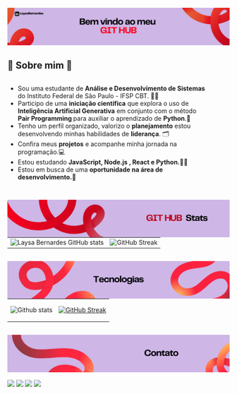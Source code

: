 ![Texto Alternativo](src/bv.png)

## 🌟 Sobre mim 🌟
<div style="display: flex; justify-content: space-between; align-items: flex-start;">
  <div style="text-align: left; margin-right: 50px;">
    <ul>
      <li>Sou uma estudante de <strong>Análise e Desenvolvimento de Sistemas</strong> do Instituto Federal de São Paulo - IFSP CBT. 👩‍🎓</li>
      <li>Participo de uma <strong>iniciação científica</strong> que explora o uso de <strong>Inteligência Artificial Generativa</strong> em conjunto com o método <strong>Pair Programming </strong> para auxiliar o aprendizado de <strong>Python</strong>.🤖</li>
      <li>Tenho um perfil organizado, valorizo o <strong>planejamento</strong> estou desenvolvendo minhas habilidades de <strong>liderança</strong>. 🗂</li>
      <li>Confira meus <strong>projetos</strong> e acompanhe minha jornada na programação.💻</li>
      <li>Estou estudando <strong> JavaScript, Node.js , React e Python.</strong>👩‍💻</li>
      <li>Estou em busca de uma <strong> oportunidade na área de desenvolvimento.💼</strong></li>
    </ul>
  </div>
</div>

##

<div>
  <img align="left" src="src/stats.png" alt="Github stats"/>
  <table>
    <tr>
      <td style="margin-botton: 20px;">
        <img align="left" src="https://github-readme-stats.vercel.app/api?username=laysabernardes&show_icons=true&theme=transparent&title_color=FF001F&text_color=B22C2B&icon_color=FF001F" alt="Laysa Bernardes GitHub stats"/>
      </td>
      <td>
        <img align="left" src="https://streak-stats.demolab.com?user=Laysabernardes&theme=transparent&stroke=FF001F&ring=FF001F&fire=FF001F&sideNums=FF001F&sideLabels=FF001F&dates=FF001F&excludeDaysLabel=FF001F&currStreakNum=FF001F&currStreakLabel=FF001F" alt="GitHub Streak"/>
      </td>
    </tr>
  </table>
</div>

##

<img align="left" src="src/tec.png" alt="Tecnologias"/>
<table>
  <tr>
    <td>
      <img height="300em" src="https://github-readme-stats.vercel.app/api/top-langs/?username=Laysabernardes&layout=compact&langs_counts=16&theme=transparent&title_color=FF001F&text_color=B22C2B" alt="Github stats"/>
    </td>
    <td>
      <p align="center">
        <a href="https://skillicons.dev">
          <img height="250em" src="https://skillicons.dev/icons?i=js,html,css,bootstrap,figma,react,cs,java,py,nodejs,express,mongodb,mysql,github,git,visualstudio,vscode&perline=6&theme=light" alt="GitHub Streak"/>
        </a>
      </p>
    </td>
  </tr>
</table>

## 
![Texto Alternativo](src/ctt.png)

<div> 
  <a href="https://instagram.com/laysa_bernardes" target="_blank"><img src="https://img.icons8.com/?size=100&id=nj0Uj45LGUYh&format=png&color=000000" target="_blank"></a>
  <a href = "mailto:laysabernardes.ads@gmail.com"><img src="https://img.icons8.com/?size=100&id=eFPBXQop6V2m&format=png&color=000000" target="_blank"></a>
  <a href="https://www.linkedin.com/in/laysabernardes/" target="_blank"><img src="https://img.icons8.com/?size=100&id=MR3dZdlA53te&format=png&color=000000" target="_blank"></a> 
  <a href="https://laysabernardes.github.io/challenge-portifolio/" target="_blank"><img src="https://img.icons8.com/?size=100&id=5zuVgEwv1rTz&format=png&color=000000" target="_blank"></a> 
</div>
